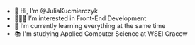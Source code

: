 - 👋 Hi, I’m @JuliaKucmierczyk
- 👩🏻‍💻 I’m interested in Front-End Development
- 🌱 I’m currently learning everything at the same time
- 📚 I'm studying Applied Computer Science at WSEI Cracow

